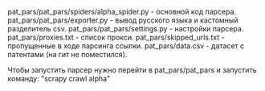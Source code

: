 pat_pars/pat_pars/spiders/alpha_spider.py - основной код парсера.
pat_pars/pat_pars/exporter.py - вывод русского языка и кастомный разделитель csv.
pat_pars/pat_pars/settings.py - настройки парсера.
pat_pars/proxies.txt - список прокси.
pat_pars/skipped_urls.txt - пропущенные в ходе парсинга ссылки.
pat_pars/data.csv - датасет с патентами (на гит не поместился).

Чтобы запустить парсер нужно перейти в pat_pars/pat_pars и запустить команду: "scrapy crawl alpha"
